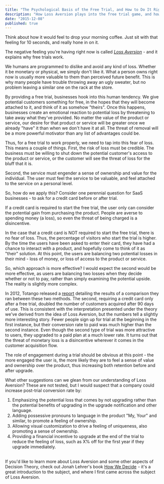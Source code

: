 ```yaml
---
title: "The Psychological Basis of the Free Trial, and How to Do It Right"
description: "How Loss Aversion plays into the free trial game, and how to ensure you're properly setting up your users for the upgrade moment"
date: "2015-12-08"
published: true
---
```


Think about how it would feel to drop your morning coffee. Just sit with that feeling for 10 seconds, and really hone in on it.

The negative feeling you're having right now is called [*Loss Aversion*](https://en.wikipedia.org/wiki/Loss_aversion) - and it explains why free trials work.

We humans are programmed to dislike and avoid any kind of loss. Whether it be monetary or physical, we simply don't like it. What a person owns right now is usually more valuable to them than perceived future benefit. This is why many people have trouble throwing away an ugly sweater, but no problem leaving a similar one on the rack at the store.

By providing a free trial, businesses hook into this human tendency. We give potential customers something for free, in the hopes that they will become attached to it, and think of it as somehow "theirs". Once this happens, businesses create an emotional reaction to potential loss by threatening to take away what they've provided. No matter the value of the product or service, our desire for that product or service will be greater once we already "have" it than when we don't have it at all. The threat of removal will be a more powerful motivator than any list of advantages could be.

Thus, for a free trial to work properly, we need to tap into this fear of loss. This means a couple of things. First, the risk of loss must be credible. The business must be willing to shut down the potential customer's access to the product or service, or the customer will see the threat of loss for the bluff that it is.

Second, the service must engender a sense of ownership and value for the individual. The user must feel the service to be valuable, and feel attached to the service on a personal level. 

So, how do we apply this? Consider one perennial question for SaaS businesses - to ask for a credit card before or after trial.

If a credit card is required to start the free trial, the user only can consider the potential gain from purchasing the product. People are averse to spending money (a loss), so even the threat of being charged is a disincentive.

In the case that a credit card is NOT required to start the free trial, there is no fear of loss. Thus, the percentage of visitors who start the trial is higher. By the time the users have been asked to enter their card, they have had a chance to interact with a product, and hopefully come to think of it as "their" solution. At this point, the users are balancing two potential losses in their mind - loss of money, or loss of access to the product or service. 

So, which approach is more effective? I would expect the second would be more effective, as users are balancing two losses when they decide whether or not to pay, rather than simply examining the potential upside. The reality is slightly more complex.

In 2012, Totango released a [report](http://www.totango.com/wp-content/uploads/2012/11/2012-SaaS-Conversions-Benchmark2.pdf) detailing the results of a comparison they ran between these two methods. The second, requiring a credit card only after a free trial, doubled the number of customers acquired after 90 days of use. This is consistent with the interpretation presented under the theory we've derived from the idea of Loss Aversion, but the numbers tell a slightly more interesting story. Fewer people sign up for trial at the beginning in the first instance, but their conversion rate to paid was much higher than the second instance. Even though the second type of trial was more attractive to users, they upgraded to a paid plan at a much lower rate. It turns out that the threat of monetary loss is a disincentive wherever it comes in the customer acquisition flow.

The role of engagement during a trial should be obvious at this point - the more engaged the user is, the more likely they are to feel a sense of value and ownership over the product, thus increasing both retention before and after upgrade.

What other suggestions can we glean from our understanding of Loss Aversion? These are not tested, but I would suspect that a company could increase post-trial conversion rate by:

1. Emphasizing the potential loss that comes by not upgrading rather than the potential benefits of upgrading in the upgrade notification and other language.
2. Adding possessive pronouns to language in the product "My, Your" and similar, to promote a feeling of ownership.
3. Allowing visual customization to drive a feeling of uniqueness, also promoting a sense of ownership.
4. Providing a financial incentive to upgrade at the end of the trial to reduce the feeling of loss, such as X% off for the first year if they upgrade immediately.

<br />
If you'd like to learn more about Loss Aversion and some other aspects of Decision Theory, check out Jonah Lehrer's book <a rel="nofollow" href="http://www.amazon.com/gp/product/B0035QMS5Q/ref=as_li_tl?ie=UTF8&camp=1789&creative=9325&creativeASIN=B0035QMS5Q&linkCode=as2&tag=wilbarsblo-20&linkId=LZ3DXRSJHMPGQWRR">How We Decide</a><img src="http://ir-na.amazon-adsystem.com/e/ir?t=wilbarsblo-20&l=as2&o=1&a=B0035QMS5Q" width="1" height="1" border="0" alt="" style="border:none !important; margin:0px !important;" /> - it's a great introduction to the subject, and where I first came across the subject of Loss Aversion.
